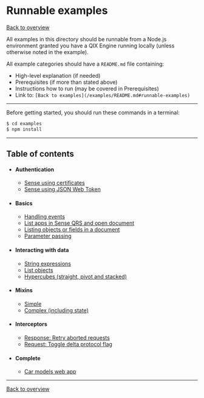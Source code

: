 # Runnable examples

[Back to overview](../README.md#readme)

All examples in this directory should be runnable from a Node.js environment granted
you have a QIX Engine running locally (unless otherwise noted in the example).

All example categories should have a `README.md` file containing:

* High-level explanation (if needed)
* Prerequisites (if more than stated above)
* Instructions how to run (may be covered in Prerequisites)
* Link to: `[Back to examples](/examples/README.md#runnable-examples)`

---

Before getting started, you should run these commands in a terminal:

```bash
$ cd examples
$ npm install
```

---

## Table of contents

- #### Authentication
  - [Sense using certificates](./authentication/sense-using-certificates#readme)
  - [Sense using JSON Web Token](./authentication/sense-using-jwt#readme)
- #### Basics
  - [Handling events](./basics/events#readme)
  - [List apps in Sense QRS and open document](./basics/documents#readme)
  - [Listing objects or fields in a document](./basics/lists#readme)
  - [Parameter passing](./basics/parameters#readme)
- #### Interacting with data
  - [String expressions](./data/string-expression#readme)
  - [List objects](./data/list-object#readme)
  - [Hypercubes (straight, pivot and stacked)](./data/hypercubes#readme)
- #### Mixins
  - [Simple](./mixins/simple#readme)
  - [Complex (including state)](./mixins/complex#readme)
- #### Interceptors
  - [Response: Retry aborted requests](./interceptors/retry-aborted#readme)
  - [Request: Toggle delta protocol flag](./interceptors/toggle-delta#readme)
- #### Complete
  - [Car models web app](./complete/car-models#readme)

---

[Back to overview](../README.md#readme)
